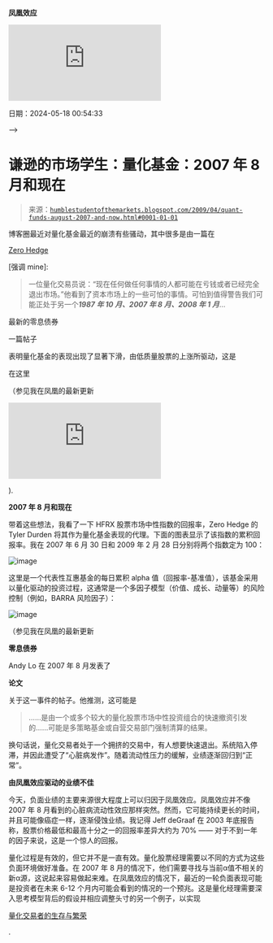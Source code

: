**凤凰效应**

![image](http://humblestudentofthemarkets.blogspot.com/2009/04/april-phoenix-update.html)

日期：2024-05-18 00:54:33

-->

# 谦逊的市场学生：量化基金：2007 年 8 月和现在

> 来源：[`humblestudentofthemarkets.blogspot.com/2009/04/quant-funds-august-2007-and-now.html#0001-01-01`](https://humblestudentofthemarkets.blogspot.com/2009/04/quant-funds-august-2007-and-now.html#0001-01-01)

博客圈最近对量化基金最近的崩溃有些骚动，其中很多是由一篇在

[Zero Hedge](http://zerohedge.blogspot.com/2009/04/incredibly-shrinking-market-liquidity.html)

[强调 mine]:

> 一位量化交易员说：“现在任何做任何事情的人都可能在亏钱或者已经完全退出市场。”他看到了资本市场上的一些可怕的事情。可怕到值得警告我们可能正处于另一个***1987 年 10 月、2007 年 8 月、2008 年 1 月***...

最新的零息债券

一篇帖子

表明量化基金的表现出现了显著下滑，由低质量股票的上涨所驱动，这是

在这里

（参见我在凤凰的最新更新

![image](http://web.mit.edu/alo/www/Papers/august07_2.pdf)

).

**2007 年 8 月和现在**

带着这些想法，我看了一下 HFRX 股票市场中性指数的回报率，Zero Hedge 的 Tyler Durden 将其作为量化基金表现的代理。下面的图表显示了该指数的累积回报率。我在 2007 年 6 月 30 日和 2009 年 2 月 28 日分别将两个指数定为 100：

![image](https://blogger.googleusercontent.com/img/b/R29vZ2xl/AVvXsEhyPMDw3RLjfJIbOPigy6myQSjvegVe-VQUGZoas-SuO1xIEwmnoyJBG9cvK5riwvyhyphenhyphengNUemNtHZRqaBNaTnDiLoDCdO0U28Gxyevsbh4mw6c8aSIIHWR_fuXzSdQ8C_1pb6h5D91tphIU/s1600-h/HFRX.JPG)

这里是一个代表性互惠基金的每日累积 alpha 值（回报率-基准值），该基金采用以量化驱动的投资过程，这通常是一个多因子模型（价值、成长、动量等）的风险控制（例如，BARRA 风险因子）：

![image](https://blogger.googleusercontent.com/img/b/R29vZ2xl/AVvXsEjizrIVzjBv9hS-LN5Qs-lx9HS7Az2hkDCy2DMMntqr1kmunCUpGRTpZxqOsM0DXT-zgYQap9MHF9-eA0mjP8amOYXNMtZptLag8sCFFRk3EcJw0cjhcyx-QaUPGVSn-hyVBZDq0cO-BEBg/s1600-h/QuantFundAlpha.JPG)

（参见我在凤凰的最新更新

**零息债券**

Andy Lo 在 2007 年 8 月发表了

**论文**

关于这一事件的帖子。他推测，这可能是

> ……是由一个或多个较大的量化股票市场中性投资组合的快速撤资引发的……可能是多策略基金或自营交易部门强制清算的结果。

换句话说，量化交易者处于一个拥挤的交易中，有人想要快速退出。系统陷入停滞，并因此遭受了“心脏病发作”。随着流动性压力的缓解，业绩逐渐回归到“正常”。

**由凤凰效应驱动的业绩不佳**

今天，负面业绩的主要来源很大程度上可以归因于凤凰效应。凤凰效应并不像 2007 年 8 月看到的心脏病流动性效应那样突然。然而，它可能持续更长的时间，并且可能像癌症一样，逐渐侵蚀业绩。我记得 Jeff deGraaf 在 2003 年底报告称，股票价格最低和最高十分之一的回报率差异大约为 70% —— 对于不到一年的因子来说，这是一个惊人的回报。

量化过程是有效的，但它并不是一直有效。量化股票经理需要以不同的方式为这些负面环境做好准备。在 2007 年 8 月的情况下，他们需要寻找与当前α值不相关的新α源，这说起来容易做起来难。在凤凰效应的情况下，最近的一轮负面表现可能是投资者在未来 6-12 个月内可能会看到的情况的一个预兆。这是量化经理需要深入思考模型背后的假设并相应调整头寸的另一个例子，以实现

[量化交易者的生存与繁荣](http://humblestudentofthemarkets.blogspot.com/2007/12/surviving-and-prospering-as-quant.html)

.
